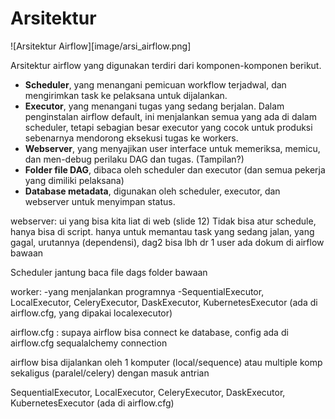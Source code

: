 # Arsitektur

![Arsitektur Airflow][image/arsi_airflow.png]

Arsitektur airflow yang digunakan terdiri dari komponen-komponen berikut.
- **Scheduler**, yang menangani pemicuan workflow terjadwal, dan mengirimkan task ke pelaksana untuk dijalankan.
- **Executor**, yang menangani tugas yang sedang berjalan. Dalam penginstalan airflow default, ini menjalankan semua yang ada di dalam scheduler, tetapi sebagian besar executor yang cocok untuk produksi sebenarnya mendorong eksekusi tugas ke workers.
- **Webserver**, yang menyajikan user interface untuk memeriksa, memicu, dan men-debug perilaku DAG dan tugas. (Tampilan?)
- **Folder file DAG**, dibaca oleh scheduler dan executor (dan semua pekerja yang dimiliki pelaksana)
- **Database metadata**, digunakan oleh scheduler, executor, dan webserver untuk menyimpan status.


webserver: ui yang bisa kita liat di web (slide 12)
Tidak bisa atur schedule, hanya bisa di script. hanya untuk memantau 
task yang sedang jalan, yang gagal, urutannya (dependensi), dag2
bisa lbh dr 1 user
ada dokum di airflow
bawaan

Scheduler
jantung
baca file dags folder
bawaan

worker:
-yang menjalankan programnya
-SequentialExecutor, LocalExecutor, CeleryExecutor, DaskExecutor, KubernetesExecutor (ada di airflow.cfg, yang dipakai localexecutor)

airflow.cfg :
supaya airflow bisa connect ke database, config ada di airflow.cfg
sequalalchemy connection

airflow bisa dijalankan oleh 1 komputer (local/sequence) atau multiple komp sekaligus (paralel/celery) dengan masuk antrian


SequentialExecutor, LocalExecutor, CeleryExecutor, DaskExecutor, KubernetesExecutor (ada di airflow.cfg)

